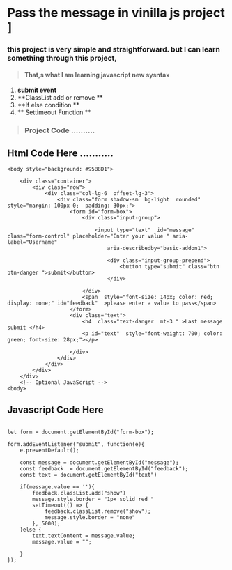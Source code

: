 # Pass the message  in  vinilla js project ]
### this project is  very simple and straightforward. but I can learn something through this project, 

> ####  That,s what I am learning  javascript new sysntax 
1. **submit event**
1. **ClassList add or remove **
1. **If  else condition **
1. ** Settimeout Function **

> ### Project Code ..........


## Html Code Here ...........
```
<body style="background: #95B8D1">

    <div class="container">
        <div class="row">
            <div class="col-lg-6  offset-lg-3">
                <div class="form shadow-sm  bg-light  rounded"    style="margin: 100px 0;  padding: 30px;">
                    <form id="form-box">
                        <div class="input-group">
                            
                            <input type="text"  id="message" class="form-control" placeholder="Enter your value " aria-label="Username"
                                aria-describedby="basic-addon1">
                                
                                <div class="input-group-prepend">
                                    <button type="submit" class="btn btn-danger ">submit</button>
                                </div>
                                
                        </div>
                        <span  style="font-size: 14px; color: red;  display: none;" id="feedback"  >please enter a value to pass</span>
                    </form>
                    <div class="text">
                        <h4  class="text-danger  mt-3 " >Last message submit </h4>
                        <p id="text"  style="font-weight: 700; color: green; font-size: 28px;"></p>
                        
                    </div>
                </div>
            </div>
        </div>
    </div>
    <!-- Optional JavaScript -->
<body> 
```

##  Javascript Code Here 
```

let form = document.getElementById("form-box");

form.addEventListener("submit", function(e){
    e.preventDefault();

    const message = document.getElementById("message");
    const feedback  = document.getElementById("feedback");
    const text = document.getElementById("text")

    if(message.value == ''){
        feedback.classList.add("show")
        message.style.border = "1px solid red "
        setTimeout(() => {
            feedback.classList.remove("show");
            message.style.border = "none"
        }, 5000);
    }else {
        text.textContent = message.value;
        message.value = "";
        
    }
});
```

